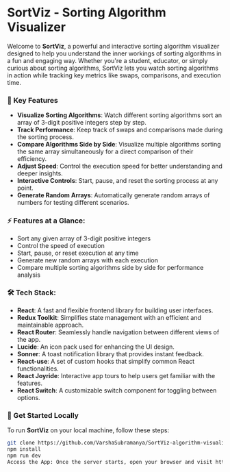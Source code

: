 # SortViz - Sorting Algorithm Visualizer

Welcome to **SortViz**, a powerful and interactive sorting algorithm visualizer designed to help you understand the inner workings of sorting algorithms in a fun and engaging way. Whether you're a student, educator, or simply curious about sorting algorithms, SortViz lets you watch sorting algorithms in action while tracking key metrics like swaps, comparisons, and execution time.

### 🚀 Key Features
- **Visualize Sorting Algorithms**: Watch different sorting algorithms sort an array of 3-digit positive integers step by step.
- **Track Performance**: Keep track of swaps and comparisons made during the sorting process.
- **Compare Algorithms Side by Side**: Visualize multiple algorithms sorting the same array simultaneously for a direct comparison of their efficiency.
- **Adjust Speed**: Control the execution speed for better understanding and deeper insights.
- **Interactive Controls**: Start, pause, and reset the sorting process at any point.
- **Generate Random Arrays**: Automatically generate random arrays of numbers for testing different scenarios.

### ⚡ Features at a Glance:
- Sort any given array of 3-digit positive integers
- Control the speed of execution
- Start, pause, or reset execution at any time
- Generate new random arrays with each execution
- Compare multiple sorting algorithms side by side for performance analysis

### 🛠️ Tech Stack:
- **React**: A fast and flexible frontend library for building user interfaces.
- **Redux Toolkit**: Simplifies state management with an efficient and maintainable approach.
- **React Router**: Seamlessly handle navigation between different views of the app.
- **Lucide**: An icon pack used for enhancing the UI design.
- **Sonner**: A toast notification library that provides instant feedback.
- **React-use**: A set of custom hooks that simplify common React functionalities.
- **React Joyride**: Interactive app tours to help users get familiar with the features.
- **React Switch**: A customizable switch component for toggling between options.

### 🚀 Get Started Locally
To run **SortViz** on your local machine, follow these steps:



   ```bash
   git clone https://github.com/VarshaSubramanya/SortViz-algorithm-visualizer.git
   npm install
   npm run dev
Access the App: Once the server starts, open your browser and visit http://localhost:3000 to start using SortViz.
